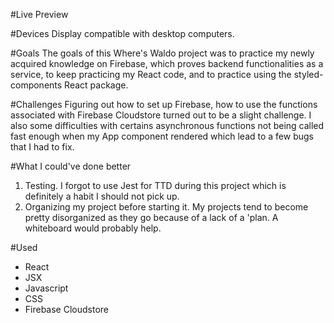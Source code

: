 #Live Preview

#Devices
Display compatible with desktop computers.

#Goals
The goals of this Where's Waldo project was to practice my newly acquired knowledge on Firebase, which proves backend functionalities as a service, to keep practicing my React code, and to practice using the styled-components React package.

#Challenges
Figuring out how to set up Firebase, how to use the functions associated with Firebase Cloudstore turned out to be a slight challenge. I also some difficulties with certains asynchronous functions not being called fast enough when my App component rendered which lead to a few bugs that I had to fix.

#What I could've done better
1. Testing. I forgot to use Jest for TTD during this project which is definitely a habit I should not pick up.
2. Organizing my project before starting it. My projects tend to become pretty disorganized as they go because of a lack of a 'plan. A whiteboard would probably help.

#Used
- React
- JSX
- Javascript
- CSS
- Firebase Cloudstore


